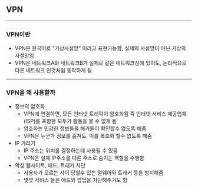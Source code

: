 ## VPN
---
### VPN이란
* VPN은 한국어로 "가상사설망" 이라고 표현가능함, 실제의 사설망이 아닌 가상의 사설망임
* VPN은 네트워크A와 네트워크B가 실제로 같은 네트워크상에 있어도, 논리적으로 다른 네트워크 인것처럼 동작하게 됨
---
### VPN을 왜 사용할까
* 정보의 암호화
    * VPN에 연결하면, 모든 인터넷 트래픽이 암호화됨 즉 인터넷 서비스 제공업체(ISP)를 포함한 모두가 활동을 볼 수 없게 됨
    * 암호화는 민감한 정보들을 해커들이 확인할수 없도록 해줌
    * VPN은 누군가 정보를 훔쳐도, 이를 복호화 할수 없도록 해줌
* IP 가리기
    * IP 주소는 위치를 결정하는데 사용될 수 있음
    * VPN은 실제 IP주소를 다른 주소로 숨기는 역할을 수행함
* 악성 웹사이트, 애드, 트래커 차단
    * 사용자가 모르는 사이 당할수 있는 멀웨어와 트래커 등을 방지해줌
    * 몇몇 서비스 들은 애드와 팝업을 차단해주기도 함